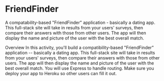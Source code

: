 # FriendFinder
A compatability-based "FriendFinder" application - basically a dating app.  This full-stack site will take in results from your users' surveys, then compare their answers with those from other users.  The app will then display the name and picture of the user with the best overall match.


Overview
In this activity, you'll build a compatibility-based "FriendFinder" application -- basically a dating app. This full-stack site will take in results from your users' surveys, then compare their answers with those from other users. The app will then display the name and picture of the user with the best overall match. You will use Express to handle routing. Make sure you deploy your app to Heroku so other users can fill it out.


